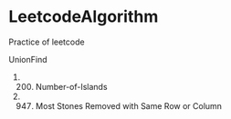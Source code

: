 # LeetcodeAlgorithm
Practice of leetcode

UnionFind
1. 200. Number-of-Islands
2. 947. Most Stones Removed with Same Row or Column
